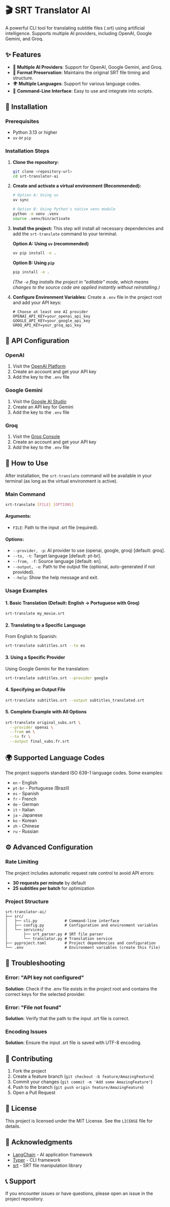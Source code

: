 # 🎬 SRT Translator AI

A powerful CLI tool for translating subtitle files (.srt) using artificial intelligence. Supports multiple AI providers, including OpenAI, Google Gemini, and Groq.

## ✨ Features

- 🤖 **Multiple AI Providers**: Support for OpenAI, Google Gemini, and Groq.
- 🎯 **Format Preservation**: Maintains the original SRT file timing and structure.
- 🌍 **Multiple Languages**: Support for various language codes.
- 🚀 **Command-Line Interface**: Easy to use and integrate into scripts.

## 🚀 Installation

### Prerequisites

- Python 3.13 or higher
- `uv` or `pip`

### Installation Steps

1. **Clone the repository:**
   ```bash
   git clone <repository-url>
   cd srt-translator-ai
   ```

2.  **Create and activate a virtual environment (Recommended):**
    ```bash
    # Option A: Using uv
    uv sync

    # Option B: Using Python's native venv module
    python -m venv .venv
    source .venv/bin/activate
    ```

3.  **Install the project:**
    This step will install all necessary dependencies and add the `srt-translate` command to your terminal.

    **Option A: Using `uv` (recommended)**
    ```bash
    uv pip install -e .
    ```

    **Option B: Using `pip`**
    ```bash
    pip install -e .
    ```
    *(The `-e` flag installs the project in "editable" mode, which means changes to the source code are applied instantly without reinstalling.)*

4.  **Configure Environment Variables:**
    Create a `.env` file in the project root and add your API keys:
    ```env
    # Choose at least one AI provider
    OPENAI_API_KEY=your_openai_api_key
    GOOGLE_API_KEY=your_google_api_key
    GROQ_API_KEY=your_groq_api_key
    ```

## 🔑 API Configuration

### OpenAI
1. Visit the [OpenAI Platform](https://platform.openai.com/)
2. Create an account and get your API key
3. Add the key to the `.env` file

### Google Gemini
1. Visit the [Google AI Studio](https://aistudio.google.com/)
2. Create an API key for Gemini
3. Add the key to the `.env` file

### Groq
1. Visit the [Groq Console](https://console.groq.com/)
2. Create an account and get your API key
3. Add the key to the `.env` file

## 📖 How to Use

After installation, the `srt-translate` command will be available in your terminal (as long as the virtual environment is active).

### Main Command
```bash
srt-translate [FILE] [OPTIONS]
```

#### Arguments:
- `FILE`: Path to the input .srt file (required).

#### Options:
- `--provider, -p`: AI provider to use (openai, google, groq) [default: groq].
- `--to, -t`: Target language [default: pt-br].
- `--from, -f`: Source language [default: en].
- `--output, -o`: Path to the output file (optional, auto-generated if not provided).
- `--help`: Show the help message and exit.

### Usage Examples

#### 1. Basic Translation (Default: English → Portuguese with Groq)
```bash
srt-translate my_movie.srt
```

#### 2. Translating to a Specific Language
From English to Spanish:
```bash
srt-translate subtitles.srt --to es
```

#### 3. Using a Specific Provider
Using Google Gemini for the translation:
```bash
srt-translate subtitles.srt --provider google
```

#### 4. Specifying an Output File
```bash
srt-translate subtitles.srt --output subtitles_translated.srt
```

#### 5. Complete Example with All Options
```bash
srt-translate original_subs.srt \
  --provider openai \
  --from en \
  --to fr \
  --output final_subs.fr.srt
```
## 🌍 Supported Language Codes

The project supports standard ISO 639-1 language codes. Some examples:

- `en` - English
- `pt-br` - Portuguese (Brazil)
- `es` - Spanish
- `fr` - French
- `de` - German
- `it` - Italian
- `ja` - Japanese
- `ko` - Korean
- `zh` - Chinese
- `ru` - Russian

## ⚙️ Advanced Configuration

### Rate Limiting
The project includes automatic request rate control to avoid API errors:

- **30 requests per minute** by default
- **25 subtitles per batch** for optimization

### Project Structure
```
srt-translator-ai/
├── src/
│   ├── cli.py            # Command-line interface
│   ├── config.py         # Configuration and environment variables
│   └── services/
│       ├── srt_parser.py # SRT file parser
│       └── translator.py # Translation service
├── pyproject.toml        # Project dependencies and configuration
└── .env                  # Environment variables (create this file)
```
## 🐛 Troubleshooting

### Error: "API key not configured"
**Solution**: Check if the .env file exists in the project root and contains the correct keys for the selected provider.

### Error: "File not found"
**Solution**: Verify that the path to the input .srt file is correct.

### Encoding Issues
**Solution**: Ensure the input .srt file is saved with UTF-8 encoding.

## 🤝 Contributing

1. Fork the project
2. Create a feature branch (`git checkout -b feature/AmazingFeature`)
3. Commit your changes (`git commit -m 'Add some AmazingFeature'`)
4. Push to the branch (`git push origin feature/AmazingFeature`)
5. Open a Pull Request

## 📄 License

This project is licensed under the MIT License. See the `LICENSE` file for details.

## 🙏 Acknowledgments

- [LangChain](https://langchain.com/) - AI application framework
- [Typer](https://typer.tiangolo.com/) - CLI framework
- [srt](https://github.com/cdown/srt) - SRT file manipulation library

## 📞 Support

If you encounter issues or have questions, please open an issue in the project repository.